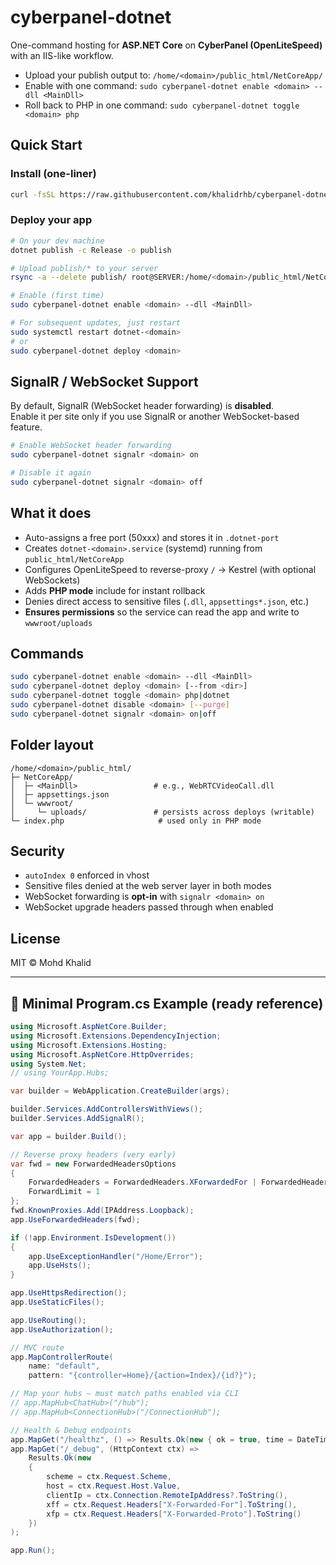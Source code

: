 # cyberpanel-dotnet

One-command hosting for **ASP.NET Core** on **CyberPanel (OpenLiteSpeed)** with an IIS-like workflow.

- Upload your publish output to: `/home/<domain>/public_html/NetCoreApp/`
- Enable with one command: `sudo cyberpanel-dotnet enable <domain> --dll <MainDll>`
- Roll back to PHP in one command: `sudo cyberpanel-dotnet toggle <domain> php`

## Quick Start

### Install (one-liner)
```bash
curl -fsSL https://raw.githubusercontent.com/khalidrhb/cyberpanel-dotnet/main/install.sh | sudo bash
```

### Deploy your app
```bash
# On your dev machine
dotnet publish -c Release -o publish

# Upload publish/* to your server
rsync -a --delete publish/ root@SERVER:/home/<domain>/public_html/NetCoreApp/

# Enable (first time)
sudo cyberpanel-dotnet enable <domain> --dll <MainDll>

# For subsequent updates, just restart
sudo systemctl restart dotnet-<domain>
# or
sudo cyberpanel-dotnet deploy <domain>
```

## SignalR / WebSocket Support

By default, SignalR (WebSocket header forwarding) is **disabled**.  
Enable it per site only if you use SignalR or another WebSocket-based feature.

```bash
# Enable WebSocket header forwarding
sudo cyberpanel-dotnet signalr <domain> on

# Disable it again
sudo cyberpanel-dotnet signalr <domain> off
```

## What it does
- Auto-assigns a free port (50xxx) and stores it in `.dotnet-port`
- Creates `dotnet-<domain>.service` (systemd) running from `public_html/NetCoreApp`
- Configures OpenLiteSpeed to reverse-proxy `/` → Kestrel (with optional WebSockets)
- Adds **PHP mode** include for instant rollback
- Denies direct access to sensitive files (`.dll`, `appsettings*.json`, etc.)
- **Ensures permissions** so the service can read the app and write to `wwwroot/uploads`

## Commands
```bash
sudo cyberpanel-dotnet enable <domain> --dll <MainDll>
sudo cyberpanel-dotnet deploy <domain> [--from <dir>]
sudo cyberpanel-dotnet toggle <domain> php|dotnet
sudo cyberpanel-dotnet disable <domain> [--purge]
sudo cyberpanel-dotnet signalr <domain> on|off
```

## Folder layout
```
/home/<domain>/public_html/
├─ NetCoreApp/
│  ├─ <MainDll>                 # e.g., WebRTCVideoCall.dll
│  ├─ appsettings.json
│  └─ wwwroot/
│     └─ uploads/               # persists across deploys (writable)
└─ index.php                     # used only in PHP mode
```

## Security
- `autoIndex 0` enforced in vhost
- Sensitive files denied at the web server layer in both modes
- WebSocket forwarding is **opt-in** with `signalr <domain> on`
- WebSocket upgrade headers passed through when enabled

## License
MIT © Mohd Khalid

---

## 📄 Minimal Program.cs Example (ready reference)

```csharp
using Microsoft.AspNetCore.Builder;
using Microsoft.Extensions.DependencyInjection;
using Microsoft.Extensions.Hosting;
using Microsoft.AspNetCore.HttpOverrides;
using System.Net;
// using YourApp.Hubs;

var builder = WebApplication.CreateBuilder(args);

builder.Services.AddControllersWithViews();
builder.Services.AddSignalR();

var app = builder.Build();

// Reverse proxy headers (very early)
var fwd = new ForwardedHeadersOptions
{
    ForwardedHeaders = ForwardedHeaders.XForwardedFor | ForwardedHeaders.XForwardedProto,
    ForwardLimit = 1
};
fwd.KnownProxies.Add(IPAddress.Loopback);
app.UseForwardedHeaders(fwd);

if (!app.Environment.IsDevelopment())
{
    app.UseExceptionHandler("/Home/Error");
    app.UseHsts();
}

app.UseHttpsRedirection();
app.UseStaticFiles();

app.UseRouting();
app.UseAuthorization();

// MVC route
app.MapControllerRoute(
    name: "default",
    pattern: "{controller=Home}/{action=Index}/{id?}");

// Map your hubs — must match paths enabled via CLI
// app.MapHub<ChatHub>("/hub");
// app.MapHub<ConnectionHub>("/ConnectionHub");

// Health & Debug endpoints
app.MapGet("/healthz", () => Results.Ok(new { ok = true, time = DateTimeOffset.UtcNow }));
app.MapGet("/_debug", (HttpContext ctx) =>
    Results.Ok(new
    {
        scheme = ctx.Request.Scheme,
        host = ctx.Request.Host.Value,
        clientIp = ctx.Connection.RemoteIpAddress?.ToString(),
        xff = ctx.Request.Headers["X-Forwarded-For"].ToString(),
        xfp = ctx.Request.Headers["X-Forwarded-Proto"].ToString()
    })
);

app.Run();
```
